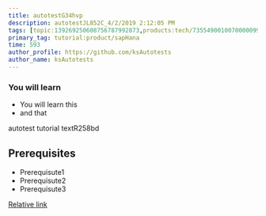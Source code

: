 ```yaml
---
title: autotestG34hvp
description: autotestJL852C_4/2/2019 2:12:05 PM
tags: [topic:139269250608756787992873,products:tech/73554900100700000996,tutorial:experience/advanced]
primary_tag: tutorial:product/sapHana
time: 593
author_profile: https://github.com/ksAutotests
author_name: ksAutotests
---
```

### You will learn
- You will learn this
- and that

autotest tutorial textR258bd

## Prerequisites
- Prerequisute1
- Prerequisute2
- Prerequisute3

[Relative link](autotest_tutorialq6m17t)
